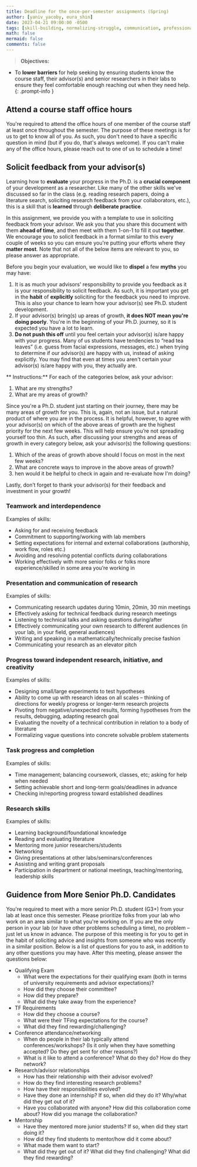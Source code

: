 ```yaml
---
title: Deadline for the once-per-semester assignments (Spring)
author: [yaniv_yacoby, eura_shin]
date: 2023-04-21 09:00:00 -0500
tags: [skill-building, normalizing-struggle, communication, professional-development]
math: false
mermaid: false
comments: false
---
```


> **Objectives:**
* To **lower barriers** for help seeking by ensuring students know the course staff, their advisor(s) and senior researchers in their labs to ensure they feel comfortable enough reaching out when they need help.
{: .prompt-info }


## Attend a course staff office hours

You're required to attend the office hours of one member of the course staff at least once throughout the semester. 
The purpose of these meetings is for us to get to know all of you. 
As such, you don't need to have a specific question in mind (but if you do, that's always welcome). 
If you can't make any of the office hours, please reach out to one of us to schedule a time!


## Solicit feedback from your advisor(s)

Learning how to **evaluate** your progress in the Ph.D. is a **crucial component** of your development as a researcher. 
Like many of the other skills we've discussed so far in the class 
(e.g. reading research papers, doing a literature search, soliciting research feedback from your collaborators, etc.), 
this is a skill that is **learned** through **deliberate practice**. 

In this assignment, we provide you with a template to use in soliciting feedback from your advisor. 
We ask you that you share this document with them **ahead of time**, and then meet with them 1-on-1 to fill it out **together**. 
We encourage you to solicit feedback in a format similar to this every couple of weeks so you can ensure you're putting your efforts where they **matter most**.
Note that not all of the below items are relevant to you, so please answer as appropriate.

Before you begin your evaluation, we would like to **dispel** a few **myths** you may have:
1. It is as much your advisors' responsibility to provide you feedback as it is your responsibility to solicit feedback. As such, it is important you get in the **habit** of **explicitly** soliciting for the feedback you need to improve. This is also your chance to learn how your advisor(s) see Ph.D. student development.
2. If your advisor(s) bring(s) up areas of growth, **it does NOT mean you're doing poorly**. You're in the beginning of your Ph.D. journey, so it is expected you have a lot to learn.
3. **Do not push this off** until you feel certain your advisor(s) is/are happy with your progress. Many of us students have tendencies to “read tea leaves” (i.e. guess from facial expressions, messages, etc.) when trying to determine if our advisor(s) are happy with us, instead of asking explicitly. You may find that even at times you aren't certain your advisor(s) is/are happy with you, they actually are. 

** Instructions:** For each of the categories below, ask your advisor:
1. What are my strengths?
2. What are my areas of growth?

Since you're a Ph.D. student just starting on their journey, there may be many areas of growth for you. 
This is, again, not an issue, but a natural product of where you are in the process. 
It is helpful, however, to agree with your advisor(s) on which of the above areas of growth are the highest priority for the next few weeks. 
This will help ensure you’re not spreading yourself too thin. 
As such, after discussing your strengths and areas of growth in every category below, ask your advisor(s) the following questions:
1. Which of the areas of growth above should I focus on most in the next few weeks?
2. What are concrete ways to improve in the above areas of growth?
3. hen would it be helpful to check in again and re-evaluate how I'm doing?

Lastly, don’t forget to thank your advisor(s) for their feedback and investment in your growth!


### Teamwork and interdependence

Examples of skills:
* Asking for and receiving feedback 
* Commitment to supporting/working with lab members
* Setting expectations for internal and external collaborations (authorship, work flow, roles etc.)
* Avoiding and resolving potential conflicts during collaborations
* Working effectively with more senior folks or folks more experience/skilled in some area you’re working in

### Presentation and communication of research

Examples of skills:
* Communicating research updates during 10min, 20min, 30 min meetings
* Effectively asking for technical feedback during research meetings
* Listening to technical talks and asking questions during/after
* Effectively communicating your own research to different audiences (in your lab, in your field, general audiences)
* Writing and speaking in a mathematically/technically precise fashion
* Communicating your research as an elevator pitch

### Progress toward independent research, initiative, and creativity

Examples of skills:
* Designing small/large experiments to test hypotheses
* Ability to come up with research ideas on all scales – thinking of directions for weekly progress or longer-term research projects
* Pivoting from negative/unexpected results, forming hypotheses from the results, debugging, adapting research goal
* Evaluating the novelty of a technical contribution in relation to a body of literature
* Formalizing vague questions into concrete solvable problem statements

### Task progress and completion

Examples of skills:
* Time management; balancing coursework, classes, etc; asking for help when needed
* Setting achievable short and long-term goals/deadlines in advance 
* Checking in/reporting progress toward established deadlines 


### Research skills

Examples of skills:
* Learning background/foundational knowledge
* Reading and evaluating literature
* Mentoring more junior researchers/students
* Networking 
* Giving presentations at other labs/seminars/conferences
* Assisting and writing grant proposals
* Participation in department or national meetings, teaching/mentoring, leadership skills


## Guidence from More Senior Ph.D. Candidates

You're required to meet with a more senior Ph.D. student (G3+) from your lab at least once this semester. 
Please prioritize folks from your lab who work on an area similar to what you're working on. 
If you are the only person in your lab (or have other problems scheduling a time), no problem – just let us know in advance. 
The purpose of this meeting is for you to get in the habit of soliciting advice and insights from someone who was recently in a similar position.
Below is a list of questions for you to ask, in addition to any other questions you may have. 
After this meeting, please answer the questions below: 
* Qualifying Exam 
  * What were the expectations for their qualifying exam (both in terms of university requirements and advisor expectations)? 
  * How did they choose their committee? 
  * How did they prepare? 
  * What did they take away from the experience?
* TF Requirements
  * How did they choose a course? 
  * What were their TFing expectations for the course? 
  * What did they find rewarding/challenging? 
* Conference attendance/networking
  * When do people in their lab typically attend conferences/workshops? (Is it only when they have something accepted? Do they get sent for other reasons?)
  * What is it like to attend a conference? What do they do? How do they network? 
* Research/advisor relationships
  * How has their relationship with their advisor evolved? 
  * How do they find interesting research problems? 
  * How have their responsibilities evolved?
  * Have they done an internship? If so, when did they do it? Why/what did they get out of it?
  * Have you collaborated with anyone? How did this collaboration come about? How did you manage the collaboration?
* Mentorship
  * Have they mentored more junior students? If so, when did they start doing it? 
  * How did they find students to mentor/how did it come about? 
  * What made them want to start? 
  * What did they get out of it? What did they find challenging? What did they find rewarding?

